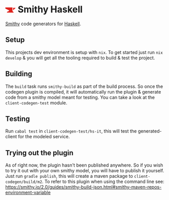 # <img alt="Smithy" src="https://github.com/smithy-lang/smithy/blob/main/docs/_static/smithy-anvil.svg?raw=true" width="32"> Smithy Haskell
[Smithy](https://smithy.io/2.0/index.html) code generators for [Haskell](https://www.haskell.org/).

## Setup
This projects dev environment is setup with `nix`. To get started just run `nix develop` & you will get all the tooling required to build & test the project.

## Building
The `build` task runs `smithy-build` as part of the build process. So once the codegen plugin is compiled, it will automatically run the plugin & generate
code from a smithy model meant for testing. You can take a look at the `client-codegen-test` module.

## Testing
Run `cabal test` in `client-codegen-test/hs-it`, this will test the generated-client for the modeled service.

## Trying out the plugin
As of right now, the plugin hasn't been published anywhere. So if you wish to try it out with your own smithy model, you will have to publish it yourself.
Just run `gradle publish`, this will create a maven package to `client-codegen/build/m2`.
To refer to this plugin when using the command line see: https://smithy.io/2.0/guides/smithy-build-json.html#smithy-maven-repos-environment-variable
